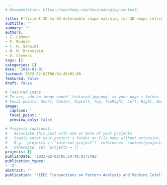```yaml
---
# Documentation: https://wowchemy.com/docs/managing-content/

title: Efficient 2D-to-3D deformable shape matching for 3D shape retrieval applications
subtitle: ''
summary: ''
authors:
- Z. Lähner
- E. Rodolà
- F. R. Schmidt
- M. M. Bronstein
- D. Cremers
tags: []
categories: []
date: '2018-01-01'
lastmod: 2023-02-02T06:54:49+01:00
featured: false
draft: false

# Featured image
# To use, add an image named `featured.jpg/png` to your page's folder.
# Focal points: Smart, Center, TopLeft, Top, TopRight, Left, Right, BottomLeft, Bottom, BottomRight.
image:
  caption: ''
  focal_point: ''
  preview_only: false

# Projects (optional).
#   Associate this post with one or more of your projects.
#   Simply enter your project's folder or file name without extension.
#   E.g. `projects = ["internal-project"]` references `content/project/deep-learning/index.md`.
#   Otherwise, set `projects = []`.
projects: []
publishDate: '2023-02-02T05:54:48.937549Z'
publication_types:
- '2'
abstract: ''
publication: '*IEEE Transactions on Pattern Analysis and Machine Intelligence (TPAMI)*'
---
```

